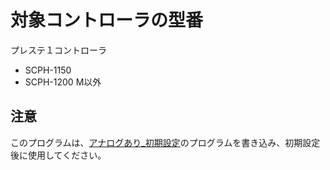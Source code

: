 # 対象コントローラの型番
プレステ１コントローラ
- SCPH-1150
- SCPH-1200 M以外

## 注意
このプログラムは、[アナログあり_初期設定](https://github.com/T-zakisan/Controller_for_ABC-Z/tree/main/%E3%82%A2%E3%83%8A%E3%83%AD%E3%82%B0%E3%81%82%E3%82%8A_%E5%88%9D%E6%9C%9F%E8%A8%AD%E5%AE%9A)のプログラムを書き込み、初期設定後に使用してください。


